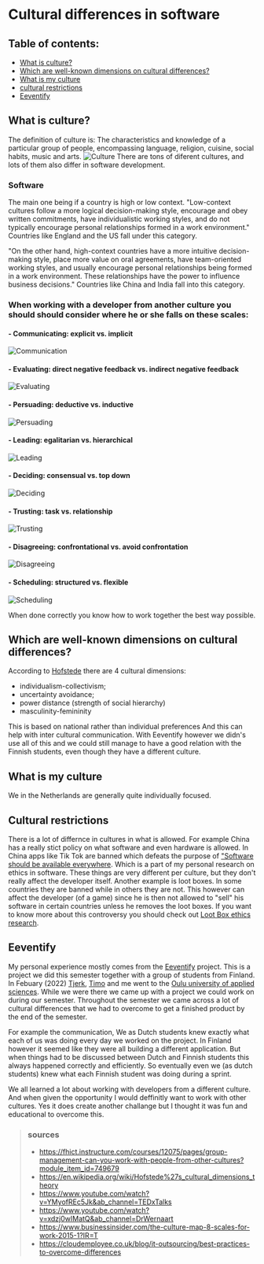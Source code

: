 # Cultural differences in software

## Table of contents:
- [What is culture?](#what-is-culture)
- [Which are well-known dimensions on cultural differences?](#which-are-well-known-dimensions-on-cultural-differences) 
- [What is my culture](#what-is-my-culture)
- [cultural restrictions](#cultural-restrictions)
- [Eeventify](#eeventify)

## What is culture?
The definition of culture is:
The characteristics and knowledge of a particular group of people, encompassing language, religion, cuisine, social habits, music and arts.
![Culture](https://www.erasmus-journal.eu/wp-content/uploads/48331673207_9a29bfdd53_o-1024x515.png)
There are tons of diferent cultures, and lots of them also differ in software development.

### Software
The main one being if a country is high or low context.
"Low-context cultures follow a more logical decision-making style, encourage and obey written commitments, have individualistic working styles, and do not typically encourage personal relationships formed in a work environment." 
Countries like England and the US fall under this category.

"On the other hand, high-context countries have a more intuitive decision-making style, place more value on oral agreements, have team-oriented working styles, and usually encourage personal relationships being formed in a work environment. These relationships have the power to influence business decisions." 
Countries like China and India fall into this category. 

### When working with a developer from another culture you should should consider where he or she falls on these scales:
#### - Communicating: explicit vs. implicit
![Communication](https://user-images.githubusercontent.com/73878099/174999286-d349fa0c-b672-4d06-8531-11140079a084.png)
#### - Evaluating: direct negative feedback vs. indirect negative feedback
![Evaluating](https://user-images.githubusercontent.com/73878099/174999606-bc8c1269-4eff-41c6-8e9e-eb2a9a36f6b0.png)
#### - Persuading: deductive vs. inductive
![Persuading](https://user-images.githubusercontent.com/73878099/174999681-a16fffc3-be95-40fb-af94-ab38a72c1805.png)
#### - Leading: egalitarian vs. hierarchical
![Leading](https://user-images.githubusercontent.com/73878099/174999752-96d985d5-93ac-4bd3-b208-281bf39558c4.png)
#### - Deciding: consensual vs. top down
![Deciding](https://user-images.githubusercontent.com/73878099/174999890-b2530559-988e-4655-9038-f047cb8c8dba.png)
#### - Trusting: task vs. relationship
![Trusting](https://user-images.githubusercontent.com/73878099/174999921-4870292d-245d-402e-ba66-49cbbfc87510.png)
#### - Disagreeing: confrontational vs. avoid confrontation
![Disagreeing](https://user-images.githubusercontent.com/73878099/174999944-2569c861-77d1-4320-9d5d-6f2a1011c46f.png)
#### - Scheduling: structured vs. flexible
![Scheduling](https://user-images.githubusercontent.com/73878099/174999976-59304dab-6e1a-43ee-b0c6-ac5389a720d2.png)

When done correctly you know how to work together the best way possible.

## Which are well-known dimensions on cultural differences? 
According to [Hofstede](https://en.wikipedia.org/wiki/Hofstede%27s_cultural_dimensions_theory#:~:text=The%20original%20theory%20proposed%20four,orientation%20versus%20person%2Dorientation) there are 4 cultural dimensions:
- individualism-collectivism; 
- uncertainty avoidance; 
- power distance (strength of social hierarchy) 
- masculinity-femininity 

This is based on national rather than individual preferences
And this can help with inter cultural communication. 
With Eeventify however we didn's use all of this and we could still manage to have a good relation with the Finnish students, even though they have a different culture.

## What is my culture
We in the Netherlands are generally quite individually focused.

## Cultural restrictions
There is a lot of differnce in cultures in what is allowed. For example China has a really stict policy on what software and even hardware is allowed.
In China apps like Tik Tok are banned which defeats the purpose of ["Software should be available everywhere](https://github.com/StokersWebsite/.github/blob/main/Research/Ethics.md#web-applications-should-work-everywhere).
Which is a part of my personal research on ethics in software.
These things are very different per culture, but they don't really affect the developer itself.
Another example is loot boxes. In some countries they are banned while in others they are not. This however can affect the developer (of a game) since he is then not allowed to "sell" his software in certain countries unless he removes the loot boxes. If you want to know more about this controversy you should check out [Loot Box ethics research](https://github.com/StokersWebsite/.github/edit/main/Research/Ethics.md#loot-boxes).

## Eeventify
My personal experience mostly comes from the [Eeventify](https://github.com/Eeventify) project. This is a project we did this semester together with a group of students from Finland. In Febuary (2022) [Tjerk](https://github.com/TjerkZ), [Timo](https://github.com/timojw) and me went to the [Oulu university of applied sciences](https://www.oamk.fi/en/). While we were there we came up with a project we could work on during our semester. Throughout the semester we came across a lot of cultural differences that we had to overcome to get a finished product by the end of the semester.

For example the communication, We as Dutch students knew exactly what each of us was doing every day we worked on the project. In Finland however it seemed like they were all building a different application. But when things had to be discussed between Dutch and Finnish students this always happened correctly and efficiently.
So eventually even we (as dutch students) knew what each Finnish student was doing during a sprint.

We all learned a lot about working with developers from a different culture. And when given the opportunity I would deffinitly want to work with other cultures.
Yes it does create another challange but I thought it was fun and educational to overcome this.

> ### sources
> - https://fhict.instructure.com/courses/12075/pages/group-management-can-you-work-with-people-from-other-cultures?module_item_id=749679 
> - https://en.wikipedia.org/wiki/Hofstede%27s_cultural_dimensions_theory
> - https://www.youtube.com/watch?v=YMyofREc5Jk&ab_channel=TEDxTalks
> - https://www.youtube.com/watch?v=xdzj0wIMatQ&ab_channel=DrWernaart
> - https://www.businessinsider.com/the-culture-map-8-scales-for-work-2015-1?IR=T
> - https://cloudemployee.co.uk/blog/it-outsourcing/best-practices-to-overcome-differences
